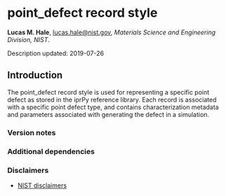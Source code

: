 # point_defect record style

**Lucas M. Hale**, [lucas.hale@nist.gov](mailto:lucas.hale@nist.gov?Subject=ipr-demo), *Materials Science and Engineering Division, NIST*.

Description updated: 2019-07-26

## Introduction

The point_defect record style is used for representing a specific point defect as stored in the iprPy reference library. Each record is associated with a specific point defect type, and contains characterization metadata and parameters associated with generating the defect in a simulation.

### Version notes

### Additional dependencies

### Disclaimers

- [NIST disclaimers](http://www.nist.gov/public_affairs/disclaimer.cfm)
